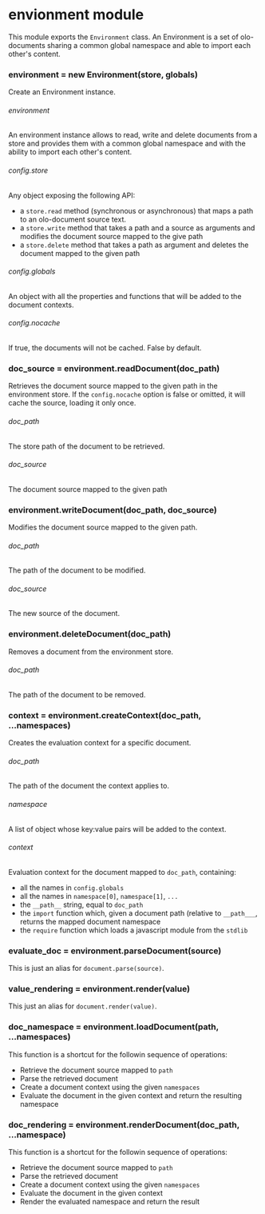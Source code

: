 # envionment module
This module exports the `Environment` class. An Environment is a set of
olo-documents sharing a common global namespace and able to import each
other's content.

  
### environment = new Environment(store, globals)
Create an Environment instance.

###### environment
An environment instance allows to read, write and delete documents from
a store and provides them with a common global namespace and with the
ability to import each other's content.

###### config.store
Any object exposing the following API:
- a `store.read` method (synchronous or asynchronous) that maps a path 
  to an olo-document source text. 
- a `store.write` method that takes a path and a source as arguments and
  modifies the document source mapped to the give path
- a `store.delete` method that takes a path as argument and deletes the
  document mapped to the given path
  
###### config.globals
An object with all the properties and functions that will be added to 
the document contexts.

###### config.nocache
If true, the documents will not be cached. False by default.
  

### doc_source = environment.readDocument(doc_path)
Retrieves the document source mapped to the given path in the environment store.
If the `config.nocache` option is false or omitted, it will cache the
source, loading it only once.

###### doc_path
The store path of the document to be retrieved.

###### doc_source
The document source mapped to the given path

  
### environment.writeDocument(doc_path, doc_source)
Modifies the document source mapped to the given path.

###### doc_path
The path of the document to be modified.

###### doc_source
The new source of the document.

  
### environment.deleteDocument(doc_path)
Removes a document from the environment store.

###### doc_path
The path of the document to be removed.

  
### context = environment.createContext(doc_path, ...namespaces)
Creates the evaluation context for a specific document. 

###### doc_path
The path of the document the context applies to.

###### namespace
A list of object whose key:value pairs will be added to the context.

###### context
Evaluation context for the document mapped to `doc_path`, containing:
- all the names in `config.globals`
- all the names in `namespace[0]`, `namespace[1]`, `...`
- the `__path__` string, equal to `doc_path` 
- the `import` function which, given a document path (relative to 
  `__path___`, returns the mapped document namespace
- the `require` function which loads a javascript module from the `stdlib`

  
### evaluate_doc = environment.parseDocument(source) 
This is just an alias for `document.parse(source)`. 

  
### value_rendering = environment.render(value)
This just an alias for `document.render(value)`.

  
### doc_namespace = environment.loadDocument(path, ...namespaces)
This function is a shortcut for the followin sequence of operations:
- Retrieve the document source mapped to `path`
- Parse the retrieved document
- Create a document context using the given `namespaces`
- Evaluate the document in the given context and return the resulting namespace

  
### doc_rendering = environment.renderDocument(doc_path, ...namespace)
This function is a shortcut for the followin sequence of operations:
- Retrieve the document source mapped to `path`
- Parse the retrieved document
- Create a document context using the given `namespaces`
- Evaluate the document in the given context
- Render the evaluated namespace and return the result
